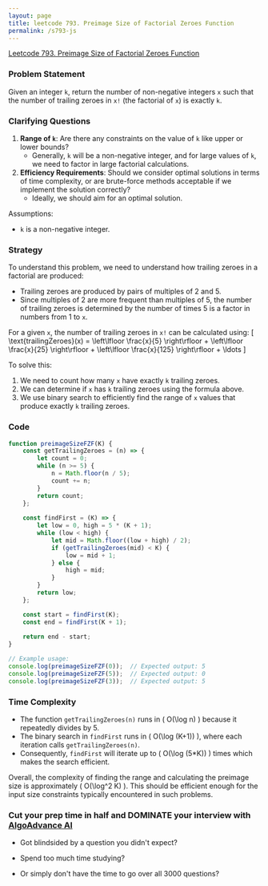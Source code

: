 ```yaml
---
layout: page
title: leetcode 793. Preimage Size of Factorial Zeroes Function
permalink: /s793-js
---
```

[Leetcode 793. Preimage Size of Factorial Zeroes Function](https://algoadvance.github.io/algoadvance/l793)
### Problem Statement

Given an integer `k`, return the number of non-negative integers `x` such that the number of trailing zeroes in `x!` (the factorial of `x`) is exactly `k`.

### Clarifying Questions

1. **Range of `k`**: Are there any constraints on the value of `k` like upper or lower bounds?
   - Generally, `k` will be a non-negative integer, and for large values of `k`, we need to factor in large factorial calculations.
2. **Efficiency Requirements**: Should we consider optimal solutions in terms of time complexity, or are brute-force methods acceptable if we implement the solution correctly?
   - Ideally, we should aim for an optimal solution.

Assumptions:
- `k` is a non-negative integer.

### Strategy

To understand this problem, we need to understand how trailing zeroes in a factorial are produced:
- Trailing zeroes are produced by pairs of multiples of 2 and 5.
- Since multiples of 2 are more frequent than multiples of 5, the number of trailing zeroes is determined by the number of times 5 is a factor in numbers from 1 to `x`.

For a given `x`, the number of trailing zeroes in `x!` can be calculated using:
\[ \text{trailingZeroes}(x) = \left\lfloor \frac{x}{5} \right\rfloor + \left\lfloor \frac{x}{25} \right\rfloor + \left\lfloor \frac{x}{125} \right\rfloor + \ldots \]

To solve this:
1. We need to count how many `x` have exactly `k` trailing zeroes.
2. We can determine if `x` has `k` trailing zeroes using the formula above.
3. We use binary search to efficiently find the range of `x` values that produce exactly `k` trailing zeroes.

### Code 

```javascript
function preimageSizeFZF(K) {
    const getTrailingZeroes = (n) => {
        let count = 0;
        while (n >= 5) {
            n = Math.floor(n / 5);
            count += n;
        }
        return count;
    };
    
    const findFirst = (K) => {
        let low = 0, high = 5 * (K + 1);
        while (low < high) {
            let mid = Math.floor((low + high) / 2);
            if (getTrailingZeroes(mid) < K) {
                low = mid + 1;
            } else {
                high = mid;
            }
        }
        return low;
    };

    const start = findFirst(K);
    const end = findFirst(K + 1);
    
    return end - start;
}

// Example usage:
console.log(preimageSizeFZF(0));  // Expected output: 5
console.log(preimageSizeFZF(5));  // Expected output: 0
console.log(preimageSizeFZF(3));  // Expected output: 5
```

### Time Complexity

- The function `getTrailingZeroes(n)` runs in \( O(\log n) \) because it repeatedly divides by 5.
- The binary search in `findFirst` runs in \( O(\log (K+1)) \), where each iteration calls `getTrailingZeroes(n)`.
- Consequently, `findFirst` will iterate up to \( O(\log (5*K)) \) times which makes the search efficient.

Overall, the complexity of finding the range and calculating the preimage size is approximately \( O(\log^2 K) \). This should be efficient enough for the input size constraints typically encountered in such problems.


### Cut your prep time in half and DOMINATE your interview with [AlgoAdvance AI](https://algoAdvance.com)

- Got blindsided by a question you didn't expect?

- Spend too much time studying?

- Or simply don't have the time to go over all 3000 questions?

